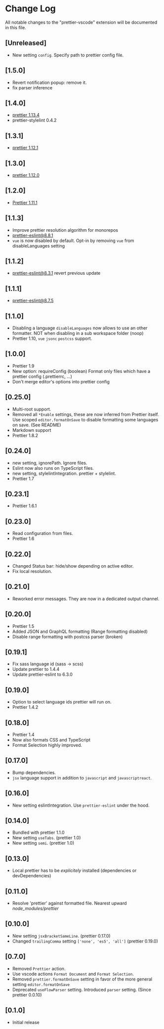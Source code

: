 # Change Log

All notable changes to the "prettier-vscode" extension will be documented in this file.

<!-- Check [Keep a Changelog](http://keepachangelog.com/) for recommendations on how to structure this file. -->

## [Unreleased]

-   New setting `config`. Specify path to prettier config file.

## [1.5.0]

-   Revert notification popup: remove it.
-   fix parser inference

## [1.4.0]

-   [prettier 1.13.4](https://prettier.io/blog/2018/05/27/1.13.0.html)
-   prettier-stylelint 0.4.2

## [1.3.1]

-   [prettier 1.12.1](https://prettier.io/blog/2018/04/11/1.12.0.html)

## [1.3.0]

-   [prettier 1.12.0](https://prettier.io/blog/2018/04/11/1.12.0.html)

## [1.2.0]

-   [Prettier 1.11.1](https://prettier.io/blog/2018/02/26/1.11.0.html)

## [1.1.3]

-   Improve prettier resolution algorithm for monorepos
-   prettier-eslint@8.8.1
-   `vue` is now disabled by default. Opt-in by removing `vue` from disableLanguages setting

## [1.1.2]

-   prettier-eslint@8.3.1 revert previous update

## [1.1.1]

-   prettier-eslint@8.7.5

## [1.1.0]

-   Disabling a language `disableLanguages` now allows to use an other formatter. NOT when disabling in a sub workspace folder (noop)
-   Prettier 1.10, `vue` `jsonc` `postcss` support.

## [1.0.0]

-   Prettier 1.9
-   New option: requireConfig (boolean) Format only files which have a prettier config (.prettierrc, ...)
-   Don't merge editor's options into prettier config

## [0.25.0]

-   Multi-root support.
-   Removed all `*Enable` settings, these are now inferred from Prettier itself. Use scoped `editor.formatOnSave` to disable formatting some languages on save.
    (See README)
-   Markdown support
-   Prettier 1.8.2

## [0.24.0]

-   new setting, ignorePath. Ignore files.
-   Eslint now also runs on TypeScript files.
-   new setting, stylelintIntegration. prettier + stylelint.
-   Prettier 1.7

## [0.23.1]

-   Prettier 1.6.1

## [0.23.0]

-   Read configuration from files.
-   Prettier 1.6

## [0.22.0]

-   Changed Status bar: hide/show depending on active editor.
-   Fix local resolution.

## [0.21.0]

-   Reworked error messages. They are now in a dedicated output channel.

## [0.20.0]

-   Prettier 1.5
-   Added JSON and GraphQL formatting (Range formatting disabled)
-   Disable range formatting with postcss parser (broken)

## [0.19.1]

-   Fix sass language id (sass -> scss)
-   Update prettier to 1.4.4
-   Update prettier-eslint to 6.3.0

## [0.19.0]

-   Option to select language ids prettier will run on.
-   Prettier 1.4.2

## [0.18.0]

-   Prettier 1.4
-   Now also formats CSS and TypeScript
-   Format Selection highly improved.

## [0.17.0]

-   Bump dependencies.
-   `jsx` language support in addition to `javascript` and `javascriptreact`.

## [0.16.0]

-   New setting eslintIntegration. Use `prettier-eslint` under the hood.

## [0.14.0]

-   Bundled with prettier 1.1.0
-   New setting `useTabs`. (prettier 1.0)
-   New setting `semi`. (prettier 1.0)

## [0.13.0]

-   Local prettier has to be _explicitely_ installed (dependencies or devDependencies)

## [0.11.0]

-   Resolve 'prettier' against formatted file. Nearest upward _node_modules/prettier_

## [0.10.0]

-   New setting `jsxBracketSameLine`. (prettier 0.17.0)
-   Changed `trailingComma` setting `['none', 'es5', 'all']` (prettier 0.19.0)

## [0.7.0]

-   Removed `Prettier` action.
-   Use vscode actions `Format Document` and `Format Selection`.
-   Removed `prettier.formatOnSave` setting in favor of the more general setting `editor.formatOnSave`
-   Deprecated `useFlowParser` setting. Introduced `parser` setting. (Since prettier 0.0.10)

## [0.1.0]

-   Initial release
